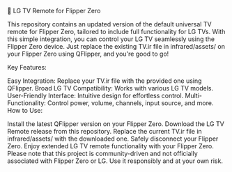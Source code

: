 📁 LG TV Remote for Flipper Zero

This repository contains an updated version of the default universal TV remote for Flipper Zero, tailored to include full functionality for LG TVs. With this simple integration, you can control your LG TV seamlessly using the Flipper Zero device. Just replace the existing TV.ir file in infrared/assets/ on your Flipper Zero using QFlipper, and you're good to go!

Key Features:

Easy Integration: Replace your TV.ir file with the provided one using QFlipper.
Broad LG TV Compatibility: Works with various LG TV models.
User-Friendly Interface: Intuitive design for effortless control.
Multi-Functionality: Control power, volume, channels, input source, and more.
How to Use:

Install the latest QFlipper version on your Flipper Zero.
Download the LG TV Remote release from this repository.
Replace the current TV.ir file in infrared/assets/ with the downloaded one.
Safely disconnect your Flipper Zero.
Enjoy extended LG TV remote functionality with your Flipper Zero.
Please note that this project is community-driven and not officially associated with Flipper Zero or LG. Use it responsibly and at your own risk.
